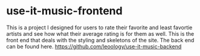 # use-it-music-frontend
This is a project I designed for users to rate their favorite and least favortie artists and see how what their average rating is for them as well. This is the front end that deals with the styling and skeletons of the site. The back end can be found here. https://github.com/leoology/use-it-music-backend

